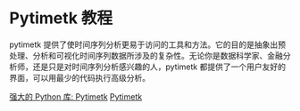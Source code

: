 # Pytimetk 教程

<show-structure depth="3"/>


pytimetk 提供了使时间序列分析更易于访问的工具和方法。它的目的是抽象出预处理、分析和可视化时间序列数据所涉及的复杂性。无论你是数据科学家、金融分析师，还是只是对时间序列分析感兴趣的人，pytimetk 都提供了一个用户友好的界面，可以用最少的代码执行高级分析。


<seealso>
<category ref="ref_docs">
    <a href="https://mp.weixin.qq.com/s/BXU3zylrE_DqkICfBM0Jqw">强大的 Python 库: Pytimetk</a>
</category>
<category ref="ref_github">
    <a href="https://mp.weixin.qq.com/s/BXU3zylrE_DqkICfBM0Jqw">Pytimetk</a>
</category>
<category ref="ref_issues">
</category>
<category ref="ref_hf">
</category>
<category ref="ref_ms">
</category>
</seealso>